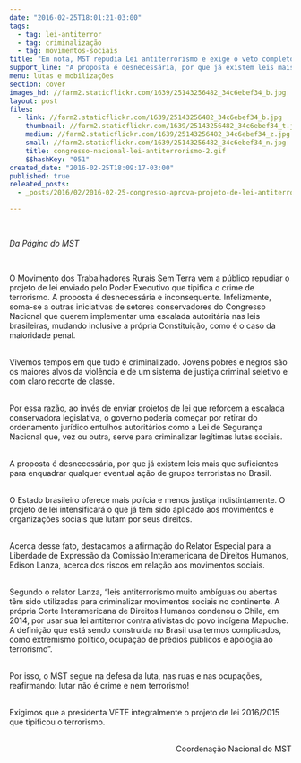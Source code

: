 ```yaml
---
date: "2016-02-25T18:01:21-03:00"
tags:
  - tag: lei-antiterror
  - tag: criminalização
  - tag: movimentos-sociais
title: "Em nota, MST repudia Lei antiterrorismo e exige o veto completo do projeto\n "
support_line: "A proposta é desnecessária, por que já existem leis mais que suficientes para enquadrar qualquer eventual ação de grupos terroristas no Brasil."
menu: lutas e mobilizações
section: cover
images_hd: //farm2.staticflickr.com/1639/25143256482_34c6ebef34_b.jpg
layout: post
files:
  - link: //farm2.staticflickr.com/1639/25143256482_34c6ebef34_b.jpg
    thumbnail: //farm2.staticflickr.com/1639/25143256482_34c6ebef34_t.jpg
    medium: //farm2.staticflickr.com/1639/25143256482_34c6ebef34_z.jpg
    small: //farm2.staticflickr.com/1639/25143256482_34c6ebef34_n.jpg
    title: congresso-nacional-lei-antiterrorismo-2.gif
    $$hashKey: "051"
created_date: "2016-02-25T18:09:17-03:00"
published: true
releated_posts:
  - _posts/2016/02/2016-02-25-congresso-aprova-projeto-de-lei-antiterrorismo.md

---
```

<p>&nbsp;</p>

<p><em>Da P&aacute;gina do MST&nbsp;</em></p>

<p>&nbsp;</p>

<p>O Movimento dos Trabalhadores Rurais Sem Terra vem a&nbsp;p&uacute;blico repudiar o projeto de lei enviado pelo Poder Executivo que tipifica o crime de terrorismo. A proposta &eacute; desnecess&aacute;ria e inconsequente. Infelizmente, soma-se a outras iniciativas de setores conservadores do Congresso Nacional que querem implementar uma escalada autorit&aacute;ria nas leis brasileiras, mudando inclusive a pr&oacute;pria Constitui&ccedil;&atilde;o, como &eacute; o caso da maioridade penal.&nbsp;</p>

<p><br />
Vivemos tempos em que tudo &eacute; criminalizado. Jovens pobres e negros s&atilde;o os maiores alvos da viol&ecirc;ncia e de um sistema de justi&ccedil;a criminal seletivo e com claro recorte de classe.</p>

<p><br />
Por essa raz&atilde;o, ao inv&eacute;s de enviar projetos de lei que reforcem a escalada conservadora legislativa, o governo poderia come&ccedil;ar por retirar do ordenamento jur&iacute;dico entulhos autorit&aacute;rios como a Lei de Seguran&ccedil;a Nacional que, vez ou outra, serve para criminalizar leg&iacute;timas lutas sociais.&nbsp;</p>

<p><br />
A proposta &eacute; desnecess&aacute;ria, por que j&aacute; existem leis mais que suficientes para enquadrar qualquer eventual a&ccedil;&atilde;o de grupos terroristas no Brasil.</p>

<p><br />
O Estado brasileiro oferece mais pol&iacute;cia e menos justi&ccedil;a indistintamente. O projeto de lei intensificar&aacute; o que j&aacute; tem sido aplicado aos movimentos e organiza&ccedil;&otilde;es sociais que lutam por seus direitos. &nbsp;</p>

<p><br />
Acerca desse fato, destacamos a afirma&ccedil;&atilde;o do Relator Especial para a Liberdade de Express&atilde;o da Comiss&atilde;o Interamericana de Direitos Humanos, Edison Lanza, acerca dos riscos em rela&ccedil;&atilde;o aos movimentos sociais.</p>

<p><br />
Segundo o relator Lanza, &ldquo;leis antiterrorismo muito amb&iacute;guas ou abertas t&ecirc;m sido utilizadas para criminalizar movimentos sociais no continente. A pr&oacute;pria Corte Interamericana de Direitos Humanos condenou o Chile, em 2014, por usar sua lei antiterror contra ativistas do povo ind&iacute;gena Mapuche. A defini&ccedil;&atilde;o que est&aacute; sendo constru&iacute;da no Brasil usa termos complicados, como extremismo pol&iacute;tico, ocupa&ccedil;&atilde;o de pr&eacute;dios p&uacute;blicos e apologia ao terrorismo&rdquo;.</p>

<p><br />
Por isso, o MST segue na defesa da luta, nas ruas e nas ocupa&ccedil;&otilde;es, reafirmando: lutar n&atilde;o &eacute; crime e nem terrorismo! &nbsp;</p>

<p><br />
Exigimos que a presidenta VETE integralmente o projeto de lei 2016/2015 que tipificou o terrorismo.&nbsp;<br />
&nbsp;</p>

<p style="text-align: right;">Coordena&ccedil;&atilde;o Nacional do MST<br />
&nbsp;</p>

